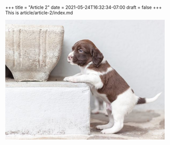 +++
title = "Article 2"
date = 2021-05-24T16:32:34-07:00
draft = false
+++
This is article/article-2/index.md

![A cute puppy](b.jpg)
